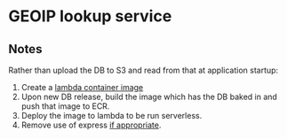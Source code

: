 # GEOIP lookup service

## Notes

Rather than upload the DB to S3 and read from that at application startup:

1. Create a [lambda container image](https://docs.aws.amazon.com/lambda/latest/dg/images-create.html)
2. Upon new DB release, build the image which has the DB baked in and push that image to ECR.
3. Deploy the image to lambda to be run serverless.
4. Remove use of express [if appropriate](https://medium.com/dailyjs/six-reasons-why-you-shouldnt-run-express-js-inside-aws-lambda-102e3a50f355).
